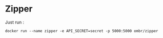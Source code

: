 # Zipper

Just run :

```
docker run --name zipper -e API_SECRET=secret -p 5000:5000 ombr/zipper
```
